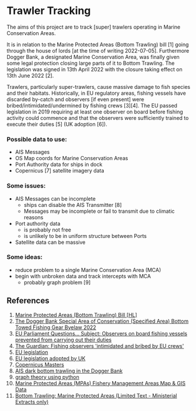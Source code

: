 # Trawler Tracking

The aims of this project are to track [super] trawlers operating in Marine Conservation Areas.

It is in relation to the Marine Protected Areas (Bottom Trawling) bill [1] going through the house of lords [at the time of writing 2022-07-05]. Furthermore Dogger Bank, a designated Marine Conservation Area, was finally given some legal protection closing large parts of it to Bottom Trawling. The legislation was signed in 13th April 2022 with the closure taking effect on 13th June 2022 [2].


Trawlers, particularly super-trawlers, cause massive damage to fish species and their habitats. Historically, in EU regulatory areas, fishing vessels have discarded by-catch and observers [if even present] were bribed/intimidated/undermined by fishing crews [3][4]. The EU passed legislation in 2019 requiring at least one observer on board before fishing activity could commence and that the observers were sufficiently trained to execute their duties [5] (UK adoption [6]).

### Possible data to use:

* AIS Messages
* OS Map coords for Marine Conservation Areas
* Port Authority data for ships in dock
* Copernicus [7] satellite imagery data


### Some issues:

* AIS Messages can be incomplete
  * ships can disable the AIS Transmitter [8]
  * Messages may be incomplete or fail to transmit due to climatic reasons
* Port authority data
  * is probably not free
  * is unlikely to be in uniform structure between Ports
* Satellite data can be massive

### Some ideas:

* reduce problem to a single Marine Conservation Area (MCA)
* begin with unbroken data and track intercepts with MCA
  * probably graph problem [9]


## References
1. [Marine Protected Areas (Bottom Trawling) Bill \[HL\] ](https://bills.parliament.uk/bills/3204)
2. [The Dogger Bank Special Area of Conservation (Specified Area) Bottom Towed Fishing Gear Byelaw 2022 ](https://www.gov.uk/government/publications/the-dogger-bank-special-area-of-conservation-specified-area-bottom-towed-fishing-gear-byelaw-2022)
3. [EU Parliament Questions... Subject: Observers on board fishing vessels prevented from carrying out their duties](https://www.europarl.europa.eu/doceo/document/E-7-2012-006861_EN.html)
4. [The Guardian: Fishing observers 'intimidated and bribed by EU crews'](https://www.theguardian.com/environment/2012/may/18/fishing-inspectors-intimidated-bribed-crews)
5. [EU legislation](https://eur-lex.europa.eu/legal-content/en/TXT/?uri=CELEX:32019R0833#027)
6. [EU legislation adopted by UK](https://www.legislation.gov.uk/eur/2019/833/article/27/adopted)
7. [Copernicus Masters](https://copernicus-masters.com/)
8. [AIS dark bottom trawling in the Dogger Bank](https://www.greenpeace.org.uk/resources/ais-dark-bottom-trawling-dogger-bank/)
9. [graph theory using python](https://python-course.eu/applications-python/graphs-python.php)
10. [Marine Protected Areas (MPAs) Fishery Management Areas Map & GIS Data](https://www.fisheries.noaa.gov/resource/map/marine-protected-areas-mpas-fishery-management-areas-map-gis-data)
11. [Bottom Trawling: Marine Protected Areas (Limited Text - Ministerial Extracts only)](https://parallelparliament.co.uk/debate/2022-06-28/commons/westminster-hall/bottom-trawling-marine-protected-areas/ministerial-extracts)
